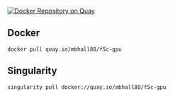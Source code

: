 [![Docker Repository on Quay](https://quay.io/repository/mbhall88/f5c-gpu/status "Docker Repository on Quay")](https://quay.io/repository/mbhall88/f5c-gpu)

## Docker

```
docker pull quay.io/mbhall88/f5c-gpu
```

## Singularity

```
singularity pull docker://quay.io/mbhall88/f5c-gpu
```
